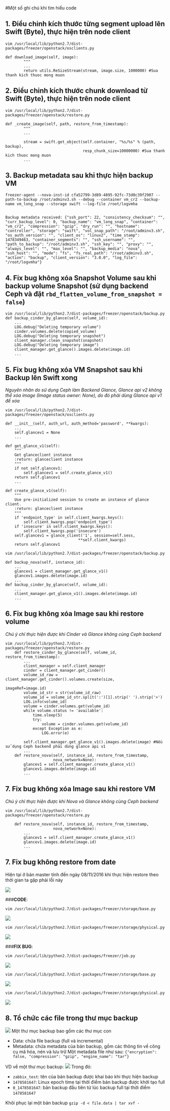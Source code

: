 #Một số ghi chú khi tìm hiểu code

## 1. Điều chỉnh kích thước từng segment upload lên Swift (Byte), thực hiện trên node client
```
vim /usr/local/lib/python2.7/dist-packages/freezer/openstack/osclients.py

def download_image(self, image):
        """
        ...
        return utils.ReSizeStream(stream, image.size, 1000000) #Sua thanh kich thuoc mong muon

 ```

## 2. Điều chỉnh kích thước chunk download từ Swift (Byte), thực hiện trên node client
```
vim /usr/local/lib/python2.7/dist-packages/freezer/openstack/restore.py

def _create_image(self, path, restore_from_timestamp):
        """
        ...

        stream = swift.get_object(self.container, "%s/%s" % (path, backup),
                                  resp_chunk_size=10000000) #Sua thanh kich thuoc mong muon
        ...

```

## 3. Backup metadata sau khi thực hiện backup VM

```
freezer-agent --nova-inst-id cfa52799-3d89-4895-92fc-73d0c39f2907 --path-to-backup /root/adminv3.sh --debug --container vm_cr2 --backup-name vm_long_snap --storage swift --log-file /root/logvmha


Backup metadata received: {"ssh_port": 22, "consistency_checksum": "", "curr_backup_level": 0, "backup_name": "vm_long_snap", "container": "vm_cr2", "compression": "gzip", "dry_run": "", "hostname": "controller", "storage": "swift", "vol_snap_path": "/root/adminv3.sh", "os_auth_version": "", "client_os": "linux2", "time_stamp": 1478349463, "container_segments": "", "ssh_username": "", "path_to_backup": "/root/adminv3.sh", "ssh_key": "", "proxy": "", "always_level": "", "max_level": "", "backup_media": "nova", "ssh_host": "", "mode": "fs", "fs_real_path": "/root/adminv3.sh", "action": "backup", "client_version": "3.0.0", "log_file": "/root/logvmha"}
```

## 4. Fix bug không xóa Snapshot Volume sau khi backup volume Snapshot (sử dụng backend Ceph và đặt `rbd_flatten_volume_from_snapshot = false`)
```
vim /usr/local/lib/python2.7/dist-packages/freezer/openstack/backup.py
def backup_cinder_by_glance(self, volume_id):
    ...
    LOG.debug("Deleting temporary volume")
    cinder.volumes.delete(copied_volume)
    LOG.debug("Deleting temporary snapshot")
    client_manager.clean_snapshot(snapshot)
    LOG.debug("Deleting temporary image")
    client_manager.get_glance().images.delete(image.id)
    ...
```

## 5. Fix bug không xóa VM Snapshot sau khi Backup lên Swift xong 
*Nguyên nhân do sử dụng Ceph làm Backend Glance, Glance api v2 không thể xóa image (Image status owner: None), do đó phải dùng Glance api v1 để xóa*

```
vim /usr/local/lib/python2.7/dist-packages/freezer/openstack/osclients.py

def __init__(self, auth_url, auth_method='password', **kwargs):
    ...
    self.glancev1 = None
    ...

def get_glance_v1(self):
    """
    Get glanceclient instance
    :return: glanceclient instance
    """
    if not self.glancev1:
        self.glancev1 = self.create_glance_v1()
    return self.glancev1
    ...

def create_glance_v1(self):
    """
    Use pre-initialized session to create an instance of glance client.
    :return: glanceclient instance
    """
    if 'endpoint_type' in self.client_kwargs.keys():
        self.client_kwargs.pop('endpoint_type')
    if 'insecure' in self.client_kwargs.keys():
        self.client_kwargs.pop('insecure')
    self.glancev1 = glance_client('1', session=self.sess,
                                **self.client_kwargs)
    return self.glancev1

```

```
vim /usr/local/lib/python2.7/dist-packages/freezer/openstack/backup.py

def backup_nova(self, instance_id):
    ...
    glancev1 = client_manager.get_glance_v1()
    glancev1.images.delete(image.id)
    ...
def backup_cinder_by_glance(self, volume_id):
    ...
    client_manager.get_glance_v1().images.delete(image.id)
    ...
``` 

## 6. Fix bug không xóa Image sau khi restore volume 
*Chú ý chỉ thực hiện được khi Cinder và Glance không cùng Ceph backend*

```
vim /usr/local/lib/python2.7/dist-packages/freezer/openstack/restore.py
    def restore_cinder_by_glance(self, volume_id, restore_from_timestamp):
        ...
        client_manager = self.client_manager
        cinder = client_manager.get_cinder()
        volume_id_raw = client_manager.get_cinder().volumes.create(size,
                                                        imageRef=image.id)
        volume_id_str = str(volume_id_raw)
        volume_id = volume_id_str.split(':')[1].strip(' ').strip('>')
        LOG.info(volume_id)
        volume = cinder.volumes.get(volume_id)
        while volume.status != 'available':
            time.sleep(5)
            try:
                volume = cinder.volumes.get(volume_id)
            except Exception as e:
                LOG.error(e)

        self.client_manager.get_glance_v1().images.delete(image) #Nếu sử dụng Ceph backend phải dùng glance api v1
        ...
    def restore_nova(self, instance_id, restore_from_timestamp,
                     nova_network=None):
        glancev1 = self.client_manager.create_glance_v1()
        glancev1.images.delete(image.id)
        ...

```

## 7. Fix bug không xóa Image sau khi restore VM
*Chú ý chỉ thực hiện được khi Nova và Glance không cùng Ceph backend*
```
vim /usr/local/lib/python2.7/dist-packages/freezer/openstack/restore.py

    def restore_nova(self, instance_id, restore_from_timestamp,
                     nova_network=None):
        ...
        glancev1 = self.client_manager.create_glance_v1()
        glancev1.images.delete(image.id)
        ...

```
## 7. Fix bug không restore from date

Hiện tại ở bản master tính đến ngày 08/11/2016 khi thực hiện restore theo thời gian ta gặp phải lỗi này

![](http://image.prntscr.com/image/9d52ac1c998946a6b1ff8e8f4e48b55f.png)

###**CODE**:
```
vim /usr/local/lib/python2.7/dist-packages/freezer/storage/base.py
```

![](http://image.prntscr.com/image/d47c9baf36654d4aae4b6a4cdd4ba79d.png)
```
vim /usr/local/lib/python2.7/dist-packages/freezer/storage/physical.py
```

![](http://image.prntscr.com/image/fddf337bceaf4cfbb2a4113206b76c36.png)

###**FIX BUG**:

```
vim /usr/local/lib/python2.7/dist-packages/freezer/job.py
```

![](http://image.prntscr.com/image/4830ae120baf497e9ce5ce97345d5117.png)

```
vim /usr/local/lib/python2.7/dist-packages/freezer/storage/base.py
```

![](http://image.prntscr.com/image/ebab93eff6c34fd8914b74960fb41261.png)
```
vim /usr/local/lib/python2.7/dist-packages/freezer/storage/physical.py
```
![](http://image.prntscr.com/image/55e86bbf2fa64778825b6cfd639294b6.png)


## 8. Tổ chức các file trong thư mục backup
![](http://image.prntscr.com/image/e46faeafd28041e2bd28abbb0872b5fb.png)
Một thư mục backup bao gồm các thư mục con
 - Data: chứa file backup (full và incremental)
 - Metadata: chứa metadata của bản backup, gồm các thông tin về công cụ mã hóa, nén và lưu trữ
    Một metadata file như sau:
   `{"encryption": false, "compression": "gzip", "engine_name": "tar"}`
 
 
VD về một thư mục backup:
![](http://image.prntscr.com/image/e46faeafd28041e2bd28abbb0872b5fb.png)
Trong đó:
 - `zabbix_test`: tên của bản backup được khai báo khi thực hiện backup
 - `1478581647`: Linux epoch time tại thời điểm bản backup được khởi tạo full
 - `0_1478581647`: bản backup đầu tiên từ lúc backup full tại thời điểm `1478581647`

Khôi phục lại một bản backup
`gzip -d < file.data | tar xvf - `
